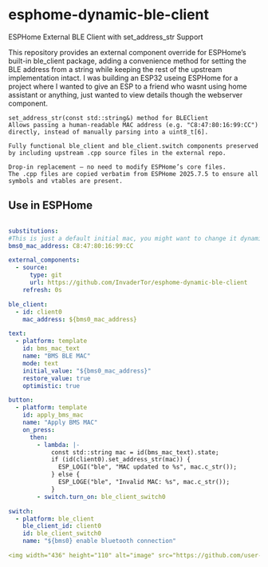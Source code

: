 # esphome-dynamic-ble-client

ESPHome External BLE Client with set_address_str Support

This repository provides an external component override for ESPHome’s built-in ble_client package, adding a convenience method for setting the BLE address from a string while keeping the rest of the upstream implementation intact.
I was building an ESP32 useing ESPHome for a project where I wanted to give an ESP to a friend who wasnt using home assistant or anything, just wanted to view details though the webserver component.

    set_address_str(const std::string&) method for BLEClient
    Allows passing a human-readable MAC address (e.g. "C8:47:80:16:99:CC") directly, instead of manually parsing into a uint8_t[6].

    Fully functional ble_client and ble_client.switch components preserved by including upstream .cpp source files in the external repo.

    Drop-in replacement — no need to modify ESPHome’s core files.
    The .cpp files are copied verbatim from ESPHome 2025.7.5 to ensure all symbols and vtables are present.
    
## Use in ESPHome

```yaml

substitutions:
#This is just a default initial mac, you might want to change it dynamically in the webpage
bms0_mac_address: C8:47:80:16:99:CC

external_components:
  - source:
      type: git
      url: https://github.com/InvaderTor/esphome-dynamic-ble-client
    refresh: 0s

ble_client:
  - id: client0
    mac_address: ${bms0_mac_address}

text:
  - platform: template
    id: bms_mac_text
    name: "BMS BLE MAC"
    mode: text
    initial_value: "${bms0_mac_address}"
    restore_value: true
    optimistic: true

button: 
  - platform: template
    id: apply_bms_mac
    name: "Apply BMS MAC"
    on_press:
      then:
        - lambda: |-
            const std::string mac = id(bms_mac_text).state;
            if (id(client0).set_address_str(mac)) {
              ESP_LOGI("ble", "MAC updated to %s", mac.c_str());
            } else {
              ESP_LOGE("ble", "Invalid MAC: %s", mac.c_str());
            }
        - switch.turn_on: ble_client_switch0

switch:
  - platform: ble_client
    ble_client_id: client0
    id: ble_client_switch0
    name: "${bms0} enable bluetooth connection"

<img width="436" height="110" alt="image" src="https://github.com/user-attachments/assets/ca2d8406-fd81-4521-b2ee-240a03bc06f0" />
